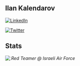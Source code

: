 <h2>Ilan Kalendarov</h2>

<a href="https://www.linkedin.com/in/ilan-kalendarov-4826741a0" target="_blank"><img src="https://img.shields.io/badge/LinkedIn-%230077B5.svg?&style=flat-square&logo=linkedin&logoColor=white" alt="LinkedIn"></a>

<a href="https://twitter.com/IKalendarov" target="_blank"><img src="https://img.shields.io/badge/-Twitter-1ca0f1?style=flat-square&labelColor=1ca0f1&logo=twitter&logoColor=white" alt="Twitter"></a>

## Stats



<img align='left' src="https://github-readme-stats.vercel.app/api?username=IlanKalendarov&show_icons=true&hide_border=false&theme=tokyonight&count_private=true&hide_title=false">



<p><em>Red Teamer @ Israeli Air Force<br>
